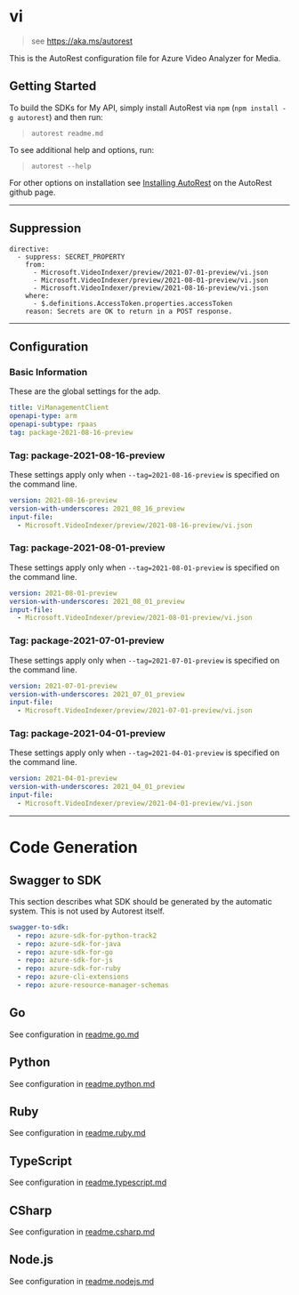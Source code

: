 # vi

> see https://aka.ms/autorest

This is the AutoRest configuration file for Azure Video Analyzer for Media.

## Getting Started

To build the SDKs for My API, simply install AutoRest via `npm` (`npm install -g autorest`) and then run:

> `autorest readme.md`

To see additional help and options, run:

> `autorest --help`

For other options on installation see [Installing AutoRest](https://aka.ms/autorest/install) on the AutoRest github page.

---

## Suppression
```
directive:
  - suppress: SECRET_PROPERTY
    from:
      - Microsoft.VideoIndexer/preview/2021-07-01-preview/vi.json
      - Microsoft.VideoIndexer/preview/2021-08-01-preview/vi.json
      - Microsoft.VideoIndexer/preview/2021-08-16-preview/vi.json
    where:
      - $.definitions.AccessToken.properties.accessToken
    reason: Secrets are OK to return in a POST response.
```
---

## Configuration

### Basic Information

These are the global settings for the adp.

```yaml
title: ViManagementClient
openapi-type: arm
openapi-subtype: rpaas
tag: package-2021-08-16-preview
```

### Tag: package-2021-08-16-preview

These settings apply only when `--tag=2021-08-16-preview` is specified on the command line.

```yaml $(tag) == 'package-2021-08-16-preview'
version: 2021-08-16-preview
version-with-underscores: 2021_08_16_preview
input-file:
  - Microsoft.VideoIndexer/preview/2021-08-16-preview/vi.json
```
### Tag: package-2021-08-01-preview

These settings apply only when `--tag=2021-08-01-preview` is specified on the command line.

```yaml $(tag) == 'package-2021-08-01-preview'
version: 2021-08-01-preview
version-with-underscores: 2021_08_01_preview
input-file:
  - Microsoft.VideoIndexer/preview/2021-08-01-preview/vi.json
```
### Tag: package-2021-07-01-preview

These settings apply only when `--tag=2021-07-01-preview` is specified on the command line.

```yaml $(tag) == 'package-2021-07-01-preview'
version: 2021-07-01-preview
version-with-underscores: 2021_07_01_preview
input-file:
  - Microsoft.VideoIndexer/preview/2021-07-01-preview/vi.json
```
### Tag: package-2021-04-01-preview

These settings apply only when `--tag=2021-04-01-preview` is specified on the command line.

```yaml $(tag) == 'package-2021-04-01-preview'
version: 2021-04-01-preview
version-with-underscores: 2021_04_01_preview
input-file:
  - Microsoft.VideoIndexer/preview/2021-04-01-preview/vi.json
```


---

# Code Generation

## Swagger to SDK

This section describes what SDK should be generated by the automatic system.
This is not used by Autorest itself.

```yaml $(swagger-to-sdk)
swagger-to-sdk:
  - repo: azure-sdk-for-python-track2
  - repo: azure-sdk-for-java
  - repo: azure-sdk-for-go
  - repo: azure-sdk-for-js
  - repo: azure-sdk-for-ruby
  - repo: azure-cli-extensions
  - repo: azure-resource-manager-schemas
```

## Go

See configuration in [readme.go.md](./readme.go.md)

## Python

See configuration in [readme.python.md](./readme.python.md)

## Ruby

See configuration in [readme.ruby.md](./readme.ruby.md)

## TypeScript

See configuration in [readme.typescript.md](./readme.typescript.md)

## CSharp

See configuration in [readme.csharp.md](./readme.csharp.md)

## Node.js

See configuration in [readme.nodejs.md](./readme.nodejs.md)